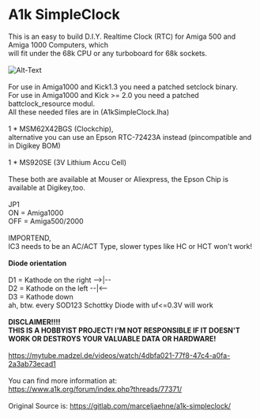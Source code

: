 A1k SimpleClock
===============  

This is an easy to build D.I.Y. Realtime Clock (RTC) for Amiga 500 and Amiga 1000 Computers, which\
will fit under the 68k CPU or any turboboard for 68k sockets.\
\
![Alt-Text](https://gitlab.com/marceljaehne/a1k-simpleclock/-/raw/master/Bilder/21-02-26_21-03-18_5550.jpg)\
\
For use in Amiga1000 and Kick1.3 you need a patched setclock binary.\
For use in Amiga1000 and Kick >= 2.0 you need a patched battclock_resource modul.\
All these needed files are in (A1kSimpleClock.lha)
\
\
1 * MSM62X42BGS (Clockchip),\
alternative you can use an Epson RTC-72423A instead (pincompatible and in Digikey BOM)\
\
1 * MS920SE (3V Lithium Accu Cell)\
\
These both are available at Mouser or Aliexpress, the Epson Chip is available at Digikey,too.\
\
JP1\
ON = Amiga1000\
OFF = Amiga500/2000\
\
IMPORTEND,\
IC3 needs to be an AC/ACT Type, slower types like HC or HCT won't work!\
\
**Diode orientation**\
\
D1 = Kathode on the right -->|--\
D2 = Kathode on the left --|<--\
D3 = Kathode down\
ah, btw. every SOD123 Schottky Diode with uf<=0.3V will work\
\
**DISCLAIMER!!!!**\
**THIS IS A HOBBYIST PROJECT! I'M NOT RESPONSIBLE IF IT DOESN'T WORK OR DESTROYS YOUR VALUABLE DATA OR HARDWARE!**\
\
https://mytube.madzel.de/videos/watch/4dbfa021-77f8-47c4-a0fa-2a3ab73ecad1 \
\
You can find more information at:\
https://www.a1k.org/forum/index.php?threads/77371/ 
\
\
Original Source is: https://gitlab.com/marceljaehne/a1k-simpleclock/


